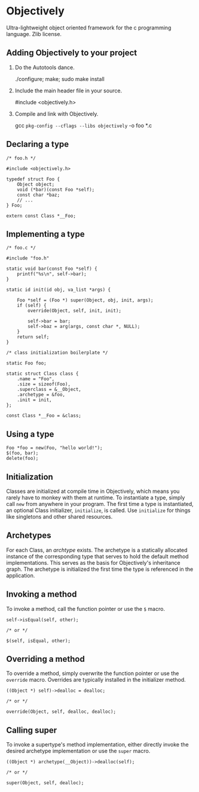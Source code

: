 Objectively
===
Ultra-lightweight object oriented framework for the c programming language. Zlib license.

Adding Objectively to your project
---

1) Do the Autotools dance.

    ./configure; make; sudo make install

2) Include the main header file in your source.

    #include <objectively.h>

3) Compile and link with Objectively.

    gcc `pkg-config --cflags --libs objectively` -o foo *.c

Declaring a type
---

    /* foo.h */

    #include <objectively.h>

    typedef struct Foo {
        Object object;
        void (*bar)(const Foo *self);
        const char *baz;
        // ...
    } Foo;

    extern const Class *__Foo;

Implementing a type
---

    /* foo.c */

    #include "foo.h"

    static void bar(const Foo *self) {
        printf("%s\n", self->bar);
    }

    static id init(id obj, va_list *args) {

        Foo *self = (Foo *) super(Object, obj, init, args);
        if (self) {
            override(Object, self, init, init);

            self->bar = bar;
            self->baz = arg(args, const char *, NULL);
        }
        return self;
    }

    /* class initialization boilerplate */

    static Foo foo;

    static struct Class class {
        .name = "Foo",
        .size = sizeof(Foo),
        .superclass = &__Object,
        .archetype = &foo,
        .init = init,
    };

    const Class *__Foo = &class;

Using a type
---

    Foo *foo = new(Foo, "hello world!");
	$(foo, bar);
	delete(foo);

Initialization
---
Classes are initialized at compile time in Objectively, which means you rarely have to monkey with them at runtime. To instantiate a type, simply call `new` from anywhere in your program. The first time a type is instantiated, an optional Class initializer, `initialize`, is called. Use `initialize` for things like singletons and other shared resources.

Archetypes
---
For each Class, an _archtype_ exists. The archetype is a statically allocated instance of the corresponding type that serves to hold the default method implementations. This serves as the basis for Objectively's inheritance graph. The archetype is initialized the first time the type is referenced in the application.

Invoking a method
---
To invoke a method, call the function pointer or use the `$` macro.

	self->isEqual(self, other);

	/* or */

	$(self, isEqual, other);

Overriding a method
---
To override a method, simply overwrite the function pointer or use the `override` macro. Overrides are typically installed in the initializer method.

	((Object *) self)->dealloc = dealloc;

	/* or */

	override(Object, self, dealloc, dealloc);

Calling super
---
To invoke a supertype's method implementation, either directly invoke the desired archetype implementation or use the `super` macro.

	((Object *) archetype(__Object))->dealloc(self);

	/* or */

	super(Object, self, dealloc);
